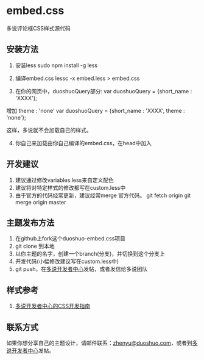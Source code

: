 embed.css
=========

多说评论框CSS样式源代码

## 安装方法
1. 安装less
    sudo npm install -g less

2. 编译embed.css
    lessc -x embed.less > embed.css

3. 在你的网页中，duoshuoQuery部分:
    var duoshuoQuery = {short_name : 'XXXX'};

增加 theme : 'none'
    var duoshuoQuery = {short_name : 'XXXX', theme : 'none'};

这样，多说就不会加载自己的样式。

4. 你自己来加载由你自己编译的embed.css，在head中加入
    <link rel="stylesheet" type="text/css" href="{路径}embed.css" />

## 开发建议
1. 建议通过修改variables.less来自定义配色
2. 建议将对特定样式的修改都写在custom.less中
3. 由于官方的代码经常更新，建议经常merge 官方代码。
    git fetch origin
    git merge origin master 

## 主题发布方法
1. 在github上fork这个duoshuo-embed.css项目
2. git clone 到本地
3. 以你主题的名字，创建一个branch(分支)，并切换到这个分支上
4. 开发代码(小幅修改建议写在custom.less中)
5. git push，在[多说开发者中心](http://dev.duoshuo.com/)发帖，或者发信给多说团队

## 样式参考
1. [多说开发者中心的CSS开发指南](http://dev.duoshuo.com/docs/4ff1cfd0397309552c000017)

## 联系方式
如果你想分享自己的主题设计，请邮件联系：zhenyu@duoshuo.com，或者到[多说开发者中心](http://dev.duoshuo.com/)发帖。
